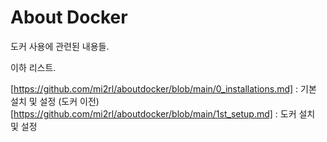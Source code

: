 # About Docker
도커 사용에 관련된 내용들.

이하 리스트.

[https://github.com/mi2rl/aboutdocker/blob/main/0_installations.md] : 기본 설치 및 설정 (도커 이전)  
[https://github.com/mi2rl/aboutdocker/blob/main/1st_setup.md] : 도커 설치 및 설정   
